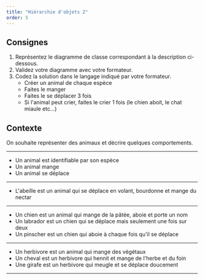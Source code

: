 ```yaml
---
title: "Hiérarchie d'objets 2"
order: 5
---
```


## Consignes

1. Représentez le diagramme de classe correspondant à la description ci-dessous.
2. Validez votre diagramme avec votre formateur.
3. Codez la solution dans le langage indiqué par votre formateur.
    - Créer un animal de chaque espèce
    - Faites le manger
    - Faites le se déplacer 3 fois
    - Si l'animal peut crier, faites le crier 1 fois (le chien aboit, le chat miaule etc...)

## Contexte

On souhaite représenter des animaux et décrire quelques comportements.

---

- Un animal est identifiable par son espèce
- Un animal mange
- Un animal se déplace

--- 

- L'abeille est un animal qui se déplace en volant, bourdonne et mange du nectar

---

- Un chien est un animal qui mange de la pâtée, aboie et porte un nom
- Un labrador est un chien qui se déplace mais seulement une fois sur deux
- Un pinscher est un chien qui aboie à chaque fois qu'il se déplace

---

- Un herbivore est un animal qui mange des végétaux
- Un cheval est un herbivore qui hennit et mange de l'herbe et du foin
- Une girafe est un herbivore qui meugle et se déplace doucement

--- 

